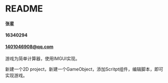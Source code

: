 # README

#### 张星 

#### 16340294

#### 1401046908@qq.com



游戏为简单计算器，使用IMGUI实现。

新建一个2D project，新建一个GameObject，添加Scritpt组件，编辑脚本，即可实现游戏。